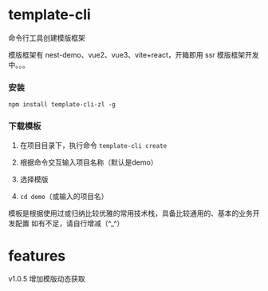 # template-cli

命令行工具创建模版框架

模版框架有 nest-demo、vue2、vue3、vite+react，开箱即用
ssr 模版框架开发中。。。

### 安装

`npm install template-cli-zl -g` 



### 下载模板

1. 在项目目录下，执行命令
   `template-cli create`

2. 根据命令交互输入项目名称（默认是demo）

3. 选择模版

4. `cd demo`（或输入的项目名）


模板是根据使用过或归纳比较优雅的常用技术栈，具备比较通用的、基本的业务开发配置
如有不足，请自行增减（^_^）

# features
v1.0.5 增加模版动态获取